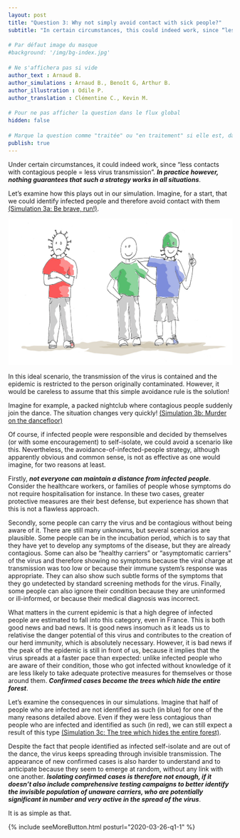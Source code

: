 ```yaml
---
layout: post
title: "Question 3: Why not simply avoid contact with sick people?"
subtitle: "In certain circumstances, this could indeed work, since “less contacts with contagious people = less virus transmission”. In practice however, nothing guarantees that such a strategy would work in all situations."

# Par défaut image du masque 
#background: '/img/bg-index.jpg'

# Ne s'affichera pas si vide
author_text : Arnaud B.
author_simulations : Arnaud B., Benoît G, Arthur B.
author_illustration : Odile P.
author_translation : Clémentine C., Kevin M.

# Pour ne pas afficher la question dans le flux global
hidden: false

# Marque la question comme "traitée" ou "en traitement" si elle est, dans cette ordre, publiée ou non
publish: true
---
```


Under certain circumstances, it could indeed work, since “less contacts with contagious people = less virus transmission”. ***In practice however, nothing guarantees that such a strategy works in all situations***. 

Let’s examine how this plays out in our simulation. Imagine, for a start, that we could identify infected people and therefore avoid contact with them [(Simulation 3a: Be brave, run!)](/simulateur).

<img src="/img/posts/Q3_1.jpg" class="full-size">

In this ideal scenario, the transmission of the virus is contained and the epidemic is restricted to the person originally contaminated. However, it would be careless to assume that this simple avoidance rule is the solution!

<div id="particles-js-Q3A"></div>

Imagine for example, a packed nightclub where contagious people suddenly join the dance. The situation changes very quickly!  [(Simulation 3b: Murder on the dancefloor)](/simulateur)

<div id="particles-js-Q3B"></div>

Of course, if infected people were responsible and decided by themselves (or with some encouragement) to self-isolate, we could avoid a scenario like this. Nevertheless, the avoidance-of-infected-people strategy, although apparently obvious and common sense, is not as effective as one would imagine, for two reasons at least.

Firstly, ***not everyone can maintain a distance from infected people***. Consider the  healthcare workers, or families of people whose symptoms do not require hospitalisation for instance. In these two cases, greater protective measures are their best defense, but experience has shown that this is not a flawless approach.

Secondly, some people can carry the virus and be contagious without being aware of it. There are still many unknowns, but several scenarios are plausible. Some people can be in the incubation period, which is to say that they have yet to develop any symptoms of the disease, but they are already contagious. Some can also be “healthy carriers” or “asymptomatic carriers” of the virus and therefore showing no symptoms because the viral charge at transmission was too low or because their immune system’s response was appropriate. They can also show such subtle forms of the symptoms that they go undetected by standard screening methods for the virus. Finally, some people can also ignore their condition because they are uninformed or ill-informed, or because their medical diagnosis was incorrect.

What matters in the current epidemic is that a high degree of infected people are estimated to fall into this category, even in France. This is both good news and bad news. It is good news insomuch as it leads us to relativise the danger potential of this virus and contributes to the creation of our herd immunity, which is absolutely necessary. However, it is bad news if the peak of the epidemic is still in front of us, because it implies that the virus spreads at a faster pace than expected: unlike infected people who are aware of their condition, those who got infected without knowledge of it are less likely to take adequate protective measures for themselves or those around them. ***Confirmed cases become the trees which hide the entire forest***.

Let’s examine the consequences in our simulations. Imagine that half of people who are infected are not identified as such (in blue) for one of the many reasons detailed above. Even if they were less contagious than people who are infected and identified as such (in red), we can still expect a result of this type [(Simulation 3c: The tree which hides the entire forest)](/simulateur).

<div id="particles-js-Q3C"></div>

Despite the fact that people identified as infected self-isolate and are out of the dance, the virus keeps spreading through invisible transmission. The appearance of new confirmed cases is also harder to understand and to anticipate because they seem to emerge at random, without any link with one another. ***Isolating confirmed cases is therefore not enough, if it doesn’t also include comprehensive testing campaigns to better identify the invisible population of unaware carriers, who are potentially significant in number and very active in the spread of the virus***.

It is as simple as that. 

{% include seeMoreButton.html posturl="2020-03-26-q1-1" %}


